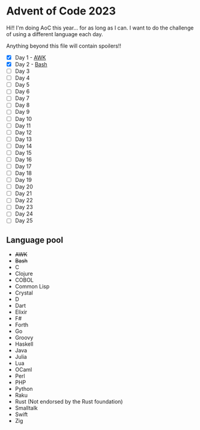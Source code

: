 # Advent of Code 2023

Hi!! I'm doing AoC this year... for as long as I can. I want to do the challenge of using a different language each day.

Anything beyond this file will contain spoilers!!

- [X] Day 1 - [AWK](day1/README.md)
- [X] Day 2 - [Bash](day2/README.md)
- [ ] Day 3
- [ ] Day 4
- [ ] Day 5
- [ ] Day 6
- [ ] Day 7
- [ ] Day 8
- [ ] Day 9
- [ ] Day 10
- [ ] Day 11
- [ ] Day 12
- [ ] Day 13
- [ ] Day 14
- [ ] Day 15
- [ ] Day 16
- [ ] Day 17
- [ ] Day 18
- [ ] Day 19
- [ ] Day 20
- [ ] Day 21
- [ ] Day 22
- [ ] Day 23
- [ ] Day 24
- [ ] Day 25

## Language pool

- ~~AWK~~
- ~~Bash~~
- C
- Clojure
- COBOL
- Common Lisp
- Crystal
- D
- Dart
- Elixir
- F#
- Forth
- Go
- Groovy
- Haskell
- Java
- Julia
- Lua
- OCaml
- Perl
- PHP
- Python
- Raku
- Rust (Not endorsed by the Rust foundation)
- Smalltalk
- Swift
- Zig

